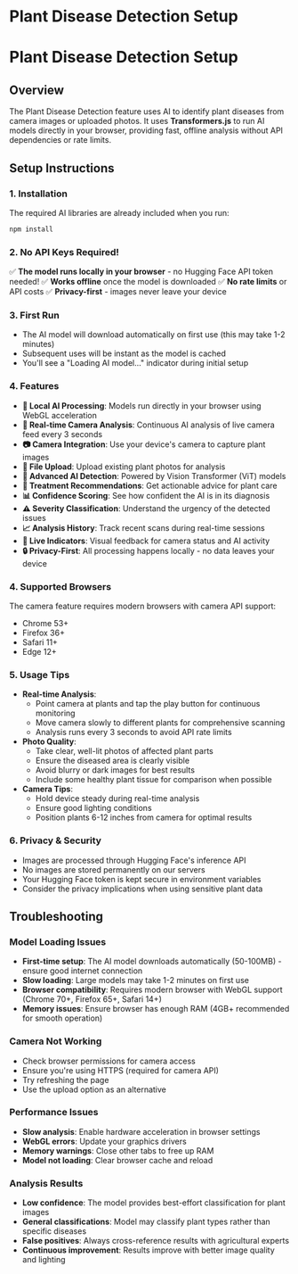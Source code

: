 # Plant Disease Detection Setup

# Plant Disease Detection Setup

## Overview
The Plant Disease Detection feature uses AI to identify plant diseases from camera images or uploaded photos. It uses **Transformers.js** to run AI models directly in your browser, providing fast, offline analysis without API dependencies or rate limits.

## Setup Instructions

### 1. Installation
The required AI libraries are already included when you run:
```bash
npm install
```

### 2. No API Keys Required! 
✅ **The model runs locally in your browser** - no Hugging Face API token needed!
✅ **Works offline** once the model is downloaded
✅ **No rate limits** or API costs
✅ **Privacy-first** - images never leave your device

### 3. First Run
- The AI model will download automatically on first use (this may take 1-2 minutes)
- Subsequent uses will be instant as the model is cached
- You'll see a "Loading AI model..." indicator during initial setup

### 4. Features
- **🚀 Local AI Processing**: Models run directly in your browser using WebGL acceleration
- **📱 Real-time Camera Analysis**: Continuous AI analysis of live camera feed every 3 seconds
- **📷 Camera Integration**: Use your device's camera to capture plant images
- **📁 File Upload**: Upload existing plant photos for analysis
- **🔬 Advanced AI Detection**: Powered by Vision Transformer (ViT) models
- **💊 Treatment Recommendations**: Get actionable advice for plant care
- **📊 Confidence Scoring**: See how confident the AI is in its diagnosis
- **⚠️ Severity Classification**: Understand the urgency of the detected issues
- **📈 Analysis History**: Track recent scans during real-time sessions
- **🔴 Live Indicators**: Visual feedback for camera status and AI activity
- **🔒 Privacy-First**: All processing happens locally - no data leaves your device

### 4. Supported Browsers
The camera feature requires modern browsers with camera API support:
- Chrome 53+
- Firefox 36+
- Safari 11+
- Edge 12+

### 5. Usage Tips
- **Real-time Analysis**: 
  - Point camera at plants and tap the play button for continuous monitoring
  - Move camera slowly to different plants for comprehensive scanning
  - Analysis runs every 3 seconds to avoid API rate limits
- **Photo Quality**: 
  - Take clear, well-lit photos of affected plant parts
  - Ensure the diseased area is clearly visible
  - Avoid blurry or dark images for best results
  - Include some healthy plant tissue for comparison when possible
- **Camera Tips**:
  - Hold device steady during real-time analysis
  - Ensure good lighting conditions
  - Position plants 6-12 inches from camera for optimal results

### 6. Privacy & Security
- Images are processed through Hugging Face's inference API
- No images are stored permanently on our servers
- Your Hugging Face token is kept secure in environment variables
- Consider the privacy implications when using sensitive plant data

## Troubleshooting

### Model Loading Issues
- **First-time setup**: The AI model downloads automatically (50-100MB) - ensure good internet connection
- **Slow loading**: Large models may take 1-2 minutes on first use
- **Browser compatibility**: Requires modern browser with WebGL support (Chrome 70+, Firefox 65+, Safari 14+)
- **Memory issues**: Ensure browser has enough RAM (4GB+ recommended for smooth operation)

### Camera Not Working
- Check browser permissions for camera access
- Ensure you're using HTTPS (required for camera API)
- Try refreshing the page
- Use the upload option as an alternative

### Performance Issues
- **Slow analysis**: Enable hardware acceleration in browser settings
- **WebGL errors**: Update your graphics drivers
- **Memory warnings**: Close other tabs to free up RAM
- **Model not loading**: Clear browser cache and reload

### Analysis Results
- **Low confidence**: The model provides best-effort classification for plant images
- **General classifications**: Model may classify plant types rather than specific diseases
- **False positives**: Always cross-reference results with agricultural experts
- **Continuous improvement**: Results improve with better image quality and lighting